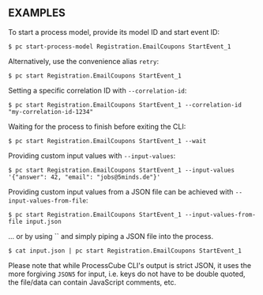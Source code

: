 ## EXAMPLES

To start a process model, provide its model ID and start event ID:

    $ pc start-process-model Registration.EmailCoupons StartEvent_1

Alternatively, use the convenience alias `retry`:

    $ pc start Registration.EmailCoupons StartEvent_1

Setting a specific correlation ID with `--correlation-id`:

    $ pc start Registration.EmailCoupons StartEvent_1 --correlation-id "my-correlation-id-1234"

Waiting for the process to finish before exiting the CLI:

    $ pc start Registration.EmailCoupons StartEvent_1 --wait

Providing custom input values with `--input-values`:

    $ pc start Registration.EmailCoupons StartEvent_1 --input-values '{"answer": 42, "email": "jobs@5minds.de"}'

Providing custom input values from a JSON file can be achieved with `--input-values-from-file`:

    $ pc start Registration.EmailCoupons StartEvent_1 --input-values-from-file input.json

... or by using `` and simply piping a JSON file into the process.

    $ cat input.json | pc start Registration.EmailCoupons StartEvent_1

Please note that while ProcessCube CLI's output is strict JSON, it uses the more forgiving `JSON5` for input, i.e. keys do not have to be double quoted, the file/data can contain JavaScript comments, etc.
